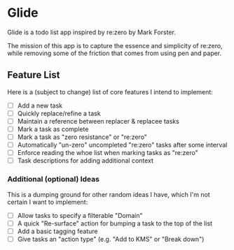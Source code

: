 # Glide

Glide is a todo list app inspired by re:zero by Mark Forster.

The mission of this app is to capture the essence and simplicity of re:zero,
while removing some of the friction that comes from using pen and paper.

## Feature List

Here is a (subject to change) list of core features I intend to implement:

- [ ] Add a new task
- [ ] Quickly replace/refine a task
- [ ] Maintain a reference between replacer & replacee tasks
- [ ] Mark a task as complete
- [ ] Mark a task as "zero resistance" or "re:zero"
- [ ] Automatically "un-zero" uncompleted "re:zero" tasks after some interval
- [ ] Enforce reading the whoe list when marking tasks as "re:zero"
- [ ] Task descriptions for adding additional context

### Additional (optional) Ideas

This is a dumping ground for other random ideas I have, which I'm not certain
I want to implement:

- [ ] Allow tasks to specify a filterable "Domain"
- [ ] A quick "Re-surface" action for bumping a task to the top of the list
- [ ] Add a basic tagging feature
- [ ] Give tasks an "action type" (e.g. "Add to KMS" or "Break down")
